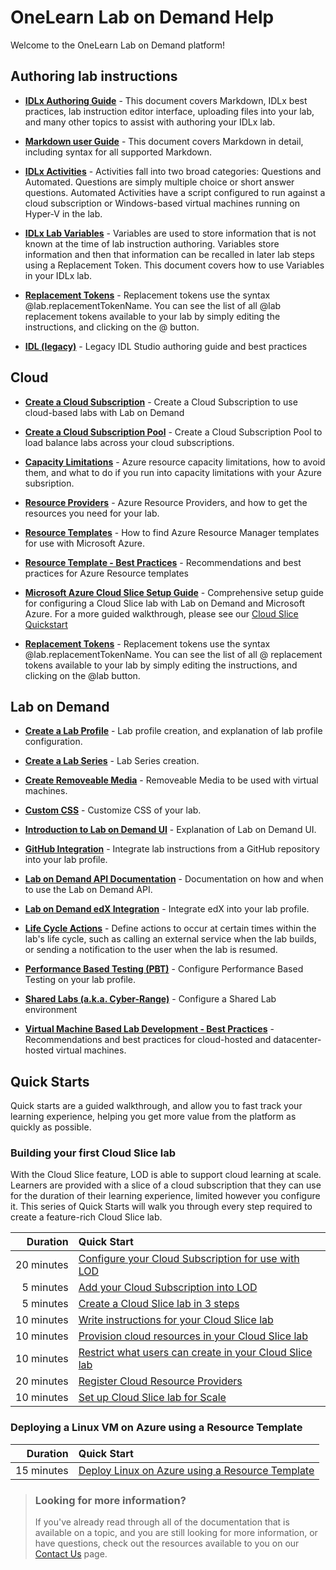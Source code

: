 # OneLearn Lab on Demand Help

Welcome to the OneLearn Lab on Demand platform!

## Authoring lab instructions

- [**IDLx Authoring Guide**](/guides/idl2/idlv2-authoring-guide-and-best-practice.md) - This document covers Markdown, IDLx best practices, lab instruction editor interface, uploading files into your lab, and many other topics to assist with authoring your IDLx lab.

- [**Markdown user Guide**](/guides/idl2/markdown-user-guide.md) - This document covers Markdown in detail, including syntax for all supported Markdown.

- [**IDLx Activities**](activities.md) - Activities fall into two broad categories: Questions and Automated. Questions are simply multiple choice or short answer questions. Automated Activities have a script configured to run against a cloud subscription or Windows-based virtual machines running on Hyper-V in the lab.

- [**IDLx Lab Variables**](variables.md) - Variables are used to store information that is not known at the time of lab instruction authoring. Variables store information and then that information can be recalled in later lab steps using a Replacement Token. This document covers how to use Variables in your IDLx lab.

- [**Replacement Tokens**](feature-focus/cloud-resource-templates/replacement-tokens.md) - Replacement tokens use the syntax &commat;lab.replacementTokenName. You can see the list of all &commat;lab replacement tokens available to your lab by simply editing the instructions, and clicking on the &commat; button.

- [**IDL (legacy)**](/guides/idl/idlv3.md) - Legacy IDL Studio authoring guide and best practices

## Cloud

* [**Create a Cloud Subscription**](create-cloud-subscription.md) - Create a Cloud Subscription to use cloud-based labs with Lab on Demand

* [**Create a Cloud Subscription Pool**](create-cloud-subscription-pool.md) - Create a Cloud Subscription Pool to load balance labs across your cloud subscriptions.

* [**Capacity Limitations**](/guides/cloud-slice/microsoft-azure/azure-capacity-limitations.md) - Azure resource capacity limitations, how to avoid them, and what to do if you run into capacity limitations with your Azure subsription.

* [**Resource Providers**](/guides/cloud-slice/microsoft-azure/azure-resource-providers.md) - Azure Resource Providers, and how to get the resources you need for your lab.

* [**Resource Templates**](/guides/cloud-slice/microsoft-azure/cloud-slice-find-resource-templates.md) - How to find Azure Resource Manager templates for use with Microsoft Azure.

* [**Resource Template - Best Practices**](feature-focus/cloud-resource-templates/recommendations-and-best-practices.md) - Recommendations and best practices for Azure Resource templates

* [**Microsoft Azure Cloud Slice Setup Guide**](/guides/cloud-slice/cloud-slice.md) - Comprehensive setup guide for configuring a Cloud Slice lab with Lab on Demand and Microsoft Azure. For a more guided walkthrough, please see our [Cloud Slice Quickstart](#building-your-first-cloud-slice-lab)

* [**Replacement Tokens**](feature-focus/cloud-resource-templates/replacement-tokens.md) - Replacement tokens use the syntax &commat;lab.replacementTokenName. You can see the list of all &commat; replacement tokens available to your lab by simply editing the instructions, and clicking on the &commat;lab button.

## Lab on Demand

* [**Create a Lab Profile**](feature-focus/lab-profiles/create.md) - Lab profile creation, and explanation of lab profile configuration.

* [**Create a Lab Series**](create-lab-series.md) - Lab Series creation.

* [**Create Removeable Media**](create-removeable-media.md) - Removeable Media to be used with virtual machines.

* [**Custom CSS**](feature-focus/lab-profiles/custom-css.md) - Customize CSS of your lab.

* [**Introduction to Lab on Demand UI**](feature-focus/lod-experience.md) - Explanation of Lab on Demand UI.

* [**GitHub Integration**](/guides/github-integration/github-integration.md) - Integrate lab instructions from a GitHub repository into your lab profile.

* [**Lab on Demand API Documentation**](lod-api/lod-api-main.md) - Documentation on how and when to use the Lab on Demand API.

* [**Lab on Demand edX Integration**](/guides/lti/lod-lti.md) - Integrate edX into your lab profile.

* [**Life Cycle Actions**](/guides/lca/life-cycle-actions-guide.md) - Define actions to occur at certain times within the lab's life cycle, such as calling an external service when the lab builds, or sending a notification to the user when the lab is resumed.

* [**Performance Based Testing (PBT)**](/guides/pbt/lodpbtguide.md) - Configure Performance Based Testing on your lab profile.

* [**Shared Labs (a.k.a. Cyber-Range)**](/guides/sl/sharedlabs.md) - Configure a Shared Lab environment

* [**Virtual Machine Based Lab Development - Best Practices**](vm-based-lab-build-best-practices.md) - Recommendations and best practices for cloud-hosted and datacenter-hosted virtual machines.

## Quick Starts

Quick starts are a guided walkthrough, and allow you to fast track your learning experience, helping you get more value from the platform as quickly as possible.

### Building your first Cloud Slice lab

With the Cloud Slice feature, LOD is able to support cloud learning at scale. Learners are provided with a slice of a cloud subscription that they can use for the duration of their learning experience, limited however you configure it. This series of Quick Starts will walk you through every step required to create a feature-rich Cloud Slice lab.

|Duration|Quick Start|
|--:|:--|
|20&nbsp;minutes|[Configure your Cloud Subscription for use with LOD](quick-starts/cloud-slice/configure-subscription.md)|
|5&nbsp;minutes|[Add your Cloud Subscription into LOD](quick-starts/cloud-slice/add-subscription-into-lod.md)|
|5&nbsp;minutes|[Create a Cloud Slice lab in 3 steps](quick-starts/cloud-slice/create.md)|
|10&nbsp;minutes|[Write instructions for your Cloud Slice lab](quick-starts/cloud-slice/write-instructions.md)|
|10&nbsp;minutes|[Provision cloud resources in your Cloud Slice lab](quick-starts/cloud-slice/provision-cloud-resources.md)|
|10&nbsp;minutes|[Restrict what users can create in your Cloud Slice lab](quick-starts/cloud-slice/restriction-policies.md)|
|20&nbsp;minutes|[Register Cloud Resource Providers](quick-starts/cloud-slice/cloud-resource-providers.md)|
|10&nbsp;minutes|[Set up Cloud Slice lab for Scale](quick-starts/cloud-slice/scale.md)|

### Deploying a Linux VM on Azure using a Resource Template

|Duration|Quick Start|
|--:|:--|
|15&nbsp;minutes|[Deploy Linux on Azure using a Resource Template](quick-starts/linux/deploy-linux-template.md)|

> ### Looking for more information?
>
>If you've already read through all of the documentation that is available on a topic, and you are still looking for more information, or have questions, check out the resources available to you on our [Contact Us](/contact-us.md) page.



















<!-- THE BELOW WAS THE LOD LANDING PAGE FOR THE INTEGRATED HELP. IT IS COMMENTED OUT TO RETAIN THE CONTENT.

Welcome to the OneLearn Lab on Demand platform (LOD), &commat;.UserFirstName!

If you're keen on getting started, and want to hit the ground running, have a look at [Quick Starts](#quick-starts).

After you have gone through some of the Quick Starts, or if you simply want to learn more about a specific feature in LOD, [Feature Focus](#feature-focus) will provide you with in-depth information about a feature.

If you've already read through all of the documentation that is available on a topic, and you are still looking for more information, or have questions, check out the resources available to you on our [Contact Us](contact-us.md) page.

We hope this documentation helps you create awesome labs!

## Lab on Demand
* [Lab on Demand API Documentation](lod-api/lod-api-main.md)
* [Introduction to the Lab on Demand](feature-focus/lod-experience.md)

## Quick Starts

Quick Starts allow you to fast track your learning experience, helping you get more value from the platform as quickly as possible.

### Building your first Cloud Slice lab

With the Cloud Slice feature, LOD is able to support cloud learning at scale. Learners are provided with a slice of a cloud subscription that they can use for the duration of their learning experience, limited however you configure it. This series of Quick Starts will walk you through every step required to create a feature-rich Cloud Slice lab.

|Duration|Quick Start|
|--:|:--|
|20&nbsp;minutes|[Configure your Cloud Subscription for use with LOD](quick-starts/cloud-slice/configure-subscription.md)|
|5&nbsp;minutes|[Add your Cloud Subscription into LOD](quick-starts/cloud-slice/add-subscription-into-lod.md)|
|5&nbsp;minutes|[Create a Cloud Slice lab in 3 steps](quick-starts/cloud-slice/create.md)|
|10&nbsp;minutes|[Write instructions for your Cloud Slice lab](quick-starts/cloud-slice/write-instructions.md)|
|10&nbsp;minutes|[Provision cloud resources in your Cloud Slice lab](quick-starts/cloud-slice/provision-cloud-resources.md)|
|10&nbsp;minutes|[Restrict what users can create in your Cloud Slice lab](quick-starts/cloud-slice/restriction-policies.md)|
|20&nbsp;minutes|[Register Cloud Resource Providers](quick-starts/cloud-slice/cloud-resource-providers.md)|
|10&nbsp;minutes|[Set up Cloud Slice lab for Scale](quick-starts/cloud-slice/scale.md)|


### Getting Started With Life Cycle Actions

With the Life Cycle Actions feature, LOD is able to execute actions when specific events occur during the lab instance life cycle. Each of these action types will be covered, in this series of Quick Starts. We will discuss how to use each action, and when it is appropriate to use each one. After completing this Quick Start series, you will be able to configure your lab with Life Cycle Actions, to make your more lab a more rich experience for students.

|Duration|Quick Start|
|--:|:--|
|5&nbsp;minutes|[Send a Notification to the user](/lod/quick-starts/life-cycle-actions/send-a-notification-to-user.md)|
|5&nbsp;minutes|[Send E-mail to User](/lod/quick-starts/life-cycle-actions/email-student.md)|
|10&nbsp;minutes|[Execute Subscription Command](/lod/quick-starts/life-cycle-actions/subscription-command.md)|
|10&nbsp;minutes|[Send Web Request](/lod/quick-starts/life-cycle-actions/web-request.md)|
|10&nbsp;minutes|[Execute Machine Command](/lod/quick-starts/life-cycle-actions/machine-command)|



### Deploying a Linux VM on Azure using a Resource Template

|Duration|Quick Start|
|--:|:--|
|15&nbsp;minutes|[Deploy Linux on Azure using a Resource Template](quick-starts/linux/deploy-linux-template.md)|

## Feature Focus

Feature Focus helps you learn more in-depth about specific features in LOD.

### Lab Profiles

Lab Profiles integrate a set of resources (cloud resources, virtualized resources, websites, videos, images, supplementary documents and/or files) with instructions and configuration options, providing anyone who launches the lab with a rich learning experience. You include an exam if you want to reinforce what people have learned from the lab. They can exist on their own, or be presented as part of a Lab Series. Everything related to how the lab is built and presented is defined in the lab profile.

LOD provides a "blank canvas" approach to the design of a lab profile. This flexibility allows you to build whatever learning experience you want for consumers of your lab.

To learn more about how to do something with Lab Profiles, click an Action link from one of the lists below.

Or, you can learn more about a specific setting in [Lab Profile settings](feature-focus/lab-profiles/settings.md).

#### Creating a new Lab Profile

|Action|Description|
|--|--|
|[Create a Virtualized lab](feature-focus/lab-profiles/create.md)||
|[Create a Cloud Slice lab]()||
|[Create a Hybrid lab]()||



Import
Export


CREATE			/LabProfile/Create,https://raw.githubusercontent.com/LearnOnDemandSystems/docs/master/lod/feature-focus/lab-profiles/create.md
DETAILS 		/LabProfile/{labProfileId},
FIND 			/LabProfile,
EDIT			/LabProfile/Edit/{labProfileId},https://raw.githubusercontent.com/LearnOnDemandSystems/docs/master/lod/feature-focus/lab-profiles/edit.md
IMPORT			/LabProfile/ImportContent/{labProfileId},
VIEW STATISTICS	/LabProfile/Statistics/{labProfileId},


* [Create a Lab Profile](feature-focus/lab-profiles/create.md)
* [Create a Lab Series](create-lab-series.md)
* [Create Removeable Media](create-removeable-media.md)


#### Working with Lab Resources

|Action|Description|
|--|--|
|[Add a VM to a Lab Profile](feature-focus/lab-profiles/create.md)||
|[Add a Cloud Subscription in a Lab Profile](feature-focus/lab-profiles/find.md)||
????|[Add a URL or file to a Lab Profile](feature-focus/lab-profiles/edit.md)||


#### Authoring lab instructions

* [IDLx Authoring](/guides/idl2/idlv2-authoring-guide-and-best-practice.md)
* [IDLx Markdown User Guide](/guides/idl2/markdown-user-guide.md)
* [IDLx Activities](activities.md)
* [IDLx Lab Variables](variables.md)
* [IDL (legacy) Authoring](/guides/idl/idlv3.md)

#### Going further with Lab Profiles

* [Virtual Machine Based Lab Development - Best Practices](vm-based-lab-build-best-practices.md)
* [GitHub Integration](/guides/github-integration/github-integration.md)
* [Life Cycle Actions](/guides/lca/life-cycle-actions-guide.md)
* [Performance Based Testing (PBT)](/guides/pbt/lodpbtguide.md)
* [Shared Labs (a.k.a. Cyber-Range)](/guides/sl/sharedlabs.md)
* [Lab on Demand edX Integration](/guides/lti/lod-lti.md)
* [Custom CSS](feature-focus/lab-profiles/custom-css.md)
* [Setup up a Cloud Slice lab](/guides/cloud-slice/cloud-slice.md)

### Cloud Subscription Pools

* [Create a Cloud Subscription](create-cloud-subscription.md)
* [Create a Cloud Subscription Pool](create-cloud-subscription-pool.md)

### Cloud Resource Templates

* [Recommendations and Best Practices](feature-focus/cloud-resource-templates/recommendations-and-best-practices.md)
* [Replacement Tokens](feature-focus/cloud-resource-templates/replacement-tokens.md)


### Cloud Resource Templates


### Cloud Restriction Templates


-->

